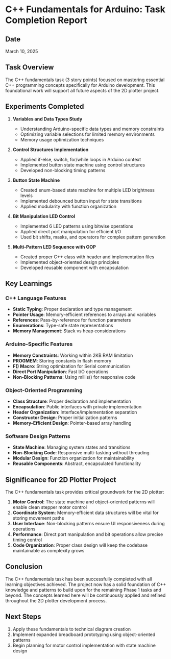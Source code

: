 # C++ Fundamentals for Arduino: Task Completion Report

## Date
March 10, 2025

## Task Overview
The C++ fundamentals task (3 story points) focused on mastering essential C++ programming concepts specifically for Arduino development. This foundational work will support all future aspects of the 2D plotter project.

## Experiments Completed
1. **Variables and Data Types Study**
   - Understanding Arduino-specific data types and memory constraints
   - Optimizing variable selections for limited memory environments
   - Memory usage optimization techniques

2. **Control Structures Implementation**
   - Applied if-else, switch, for/while loops in Arduino context
   - Implemented button state machine using control structures
   - Developed non-blocking timing patterns

3. **Button State Machine**
   - Created enum-based state machine for multiple LED brightness levels
   - Implemented debounced button input for state transitions
   - Applied modularity with function organization

4. **Bit Manipulation LED Control**
   - Implemented 6 LED patterns using bitwise operations
   - Applied direct port manipulation for efficient I/O
   - Used bit shifts, masks, and operators for complex pattern generation

5. **Multi-Pattern LED Sequence with OOP**
   - Created proper C++ class with header and implementation files
   - Implemented object-oriented design principles
   - Developed reusable component with encapsulation

## Key Learnings

### C++ Language Features
- **Static Typing**: Proper declaration and type management
- **Pointer Usage**: Memory-efficient references to arrays and variables
- **References**: Pass-by-reference for function parameters
- **Enumerations**: Type-safe state representations
- **Memory Management**: Stack vs heap considerations

### Arduino-Specific Features
- **Memory Constraints**: Working within 2KB RAM limitation
- **PROGMEM**: Storing constants in flash memory
- **F() Macro**: String optimization for Serial communication
- **Direct Port Manipulation**: Fast I/O operations
- **Non-Blocking Patterns**: Using millis() for responsive code

### Object-Oriented Programming
- **Class Structure**: Proper declaration and implementation
- **Encapsulation**: Public interfaces with private implementation
- **Header Organization**: Interface/implementation separation
- **Constructor Design**: Proper initialization patterns
- **Memory-Efficient Design**: Pointer-based array handling

### Software Design Patterns
- **State Machine**: Managing system states and transitions
- **Non-Blocking Code**: Responsive multi-tasking without threading
- **Modular Design**: Function organization for maintainability
- **Reusable Components**: Abstract, encapsulated functionality

## Significance for 2D Plotter Project
The C++ fundamentals task provides critical groundwork for the 2D plotter:

1. **Motor Control**: The state machine and object-oriented patterns will enable clean stepper motor control
2. **Coordinate System**: Memory-efficient data structures will be vital for storing movement paths
3. **User Interface**: Non-blocking patterns ensure UI responsiveness during operations
4. **Performance**: Direct port manipulation and bit operations allow precise timing control
5. **Code Organization**: Proper class design will keep the codebase maintainable as complexity grows

## Conclusion
The C++ fundamentals task has been successfully completed with all learning objectives achieved. The project now has a solid foundation of C++ knowledge and patterns to build upon for the remaining Phase 1 tasks and beyond. The concepts learned here will be continuously applied and refined throughout the 2D plotter development process.

## Next Steps
1. Apply these fundamentals to technical diagram creation
2. Implement expanded breadboard prototyping using object-oriented patterns
3. Begin planning for motor control implementation with state machine design

